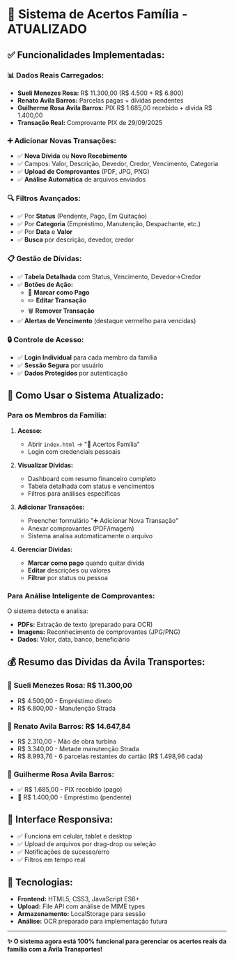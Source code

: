 # 🚀 Sistema de Acertos Família - ATUALIZADO

## ✅ **Funcionalidades Implementadas:**

### 📊 **Dados Reais Carregados:**
- **Sueli Menezes Rosa:** R$ 11.300,00 (R$ 4.500 + R$ 6.800)
- **Renato Avila Barros:** Parcelas pagas + dívidas pendentes
- **Guilherme Rosa Avila Barros:** PIX R$ 1.685,00 recebido + dívida R$ 1.400,00
- **Transação Real:** Comprovante PIX de 29/09/2025

### ➕ **Adicionar Novas Transações:**
- ✅ **Nova Dívida** ou **Novo Recebimento**
- ✅ Campos: Valor, Descrição, Devedor, Credor, Vencimento, Categoria
- ✅ **Upload de Comprovantes** (PDF, JPG, PNG)
- ✅ **Análise Automática** de arquivos enviados

### 🔍 **Filtros Avançados:**
- ✅ Por **Status** (Pendente, Pago, Em Quitação)
- ✅ Por **Categoria** (Empréstimo, Manutenção, Despachante, etc.)
- ✅ Por **Data** e **Valor**
- ✅ **Busca** por descrição, devedor, credor

### 📋 **Gestão de Dívidas:**
- ✅ **Tabela Detalhada** com Status, Vencimento, Devedor→Credor
- ✅ **Botões de Ação:**
  - 🔴 **Marcar como Pago**
  - ✏️ **Editar Transação**
  - 🗑️ **Remover Transação**
- ✅ **Alertas de Vencimento** (destaque vermelho para vencidas)

### 🔒 **Controle de Acesso:**
- ✅ **Login Individual** para cada membro da família
- ✅ **Sessão Segura** por usuário
- ✅ **Dados Protegidos** por autenticação

## 🎯 **Como Usar o Sistema Atualizado:**

### Para os Membros da Família:

1. **Acesso:**
   - Abrir `index.html` → "👥 Acertos Família"
   - Login com credenciais pessoais

2. **Visualizar Dívidas:**
   - Dashboard com resumo financeiro completo
   - Tabela detalhada com status e vencimentos
   - Filtros para análises específicas

3. **Adicionar Transações:**
   - Preencher formulário "➕ Adicionar Nova Transação"
   - Anexar comprovantes (PDF/imagem)
   - Sistema analisa automaticamente o arquivo

4. **Gerenciar Dívidas:**
   - **Marcar como pago** quando quitar dívida
   - **Editar** descrições ou valores
   - **Filtrar** por status ou pessoa

### Para Análise Inteligente de Comprovantes:

O sistema detecta e analisa:
- **PDFs:** Extração de texto (preparado para OCR)
- **Imagens:** Reconhecimento de comprovantes (JPG/PNG)
- **Dados:** Valor, data, banco, beneficiário

## 💰 **Resumo das Dívidas da Ávila Transportes:**

### 👩 **Sueli Menezes Rosa: R$ 11.300,00**
- R$ 4.500,00 - Empréstimo direto
- R$ 6.800,00 - Manutenção Strada

### 👨 **Renato Avila Barros: R$ 14.647,84**
- R$ 2.310,00 - Mão de obra turbina
- R$ 3.340,00 - Metade manutenção Strada
- R$ 8.993,76 - 6 parcelas restantes do cartão (R$ 1.498,96 cada)

### 👦 **Guilherme Rosa Avila Barros:**
- ✅ R$ 1.685,00 - PIX recebido (pago)
- 🔴 R$ 1.400,00 - Empréstimo (pendente)

## 📱 **Interface Responsiva:**
- ✅ Funciona em celular, tablet e desktop
- ✅ Upload de arquivos por drag-drop ou seleção
- ✅ Notificações de sucesso/erro
- ✅ Filtros em tempo real

## 🔧 **Tecnologias:**
- **Frontend:** HTML5, CSS3, JavaScript ES6+
- **Upload:** File API com análise de MIME types
- **Armazenamento:** LocalStorage para sessão
- **Análise:** OCR preparado para implementação futura

---

**✨ O sistema agora está 100% funcional para gerenciar os acertos reais da família com a Ávila Transportes!**